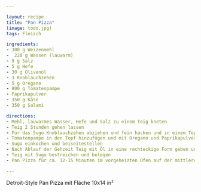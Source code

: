 ```yaml
---

layout: recipe
title: "Pan Pizza"
(image: todo.jpg)
tags: Fleisch

ingredients:
- 300 g Weizenmehl 
-  220 g Wasser (lauwarm)
- 9 g Salz
- 5 g Hefe
- 30 g Olivenöl
- 3 Knoblauchzehen
- 5 g Oregano
- 800 g Tomatenpampe
- Paprikapulver
- 350 g Käse 
- 350 g Salami

directions:
- Mehl, lauwarmes Wasser, Hefe und Salz zu einem Teig kneten
- Teig 2 Stunden gehen lassen
- Für das Sugo Knoblauchzehen abziehen und fein hacken und in einem Topf mit Olivenöl anbraten
- Tomatenpampe in den Topf hinzufügen und mit Oregano und Paprikapulver würzen
- Sugo einkochen und beiseitestellen
- Nach Ablauf der Gehzeit Teig mit Öl in eine rechteckige Form geben und verteilen, weitere 30 Minuten ruhen lassen
- Teig mit Sugo bestreichen und belegen
- Pan Pizza für ca. 12-15 Minuten im vorgeheizten Ofen auf der mittleren Schiene bei 290 °C backen

---
```


Detroit-Style Pan Pizza mit Fläche 10x14 in²